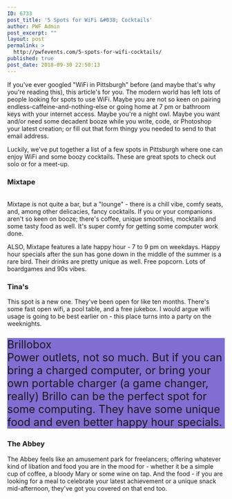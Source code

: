 ```yaml
---
ID: 6733
post_title: '5 Spots for WiFi &#038; Cocktails'
author: PWF Admin
post_excerpt: ""
layout: post
permalink: >
  http://pwfevents.com/5-spots-for-wifi-cocktails/
published: true
post_date: 2018-09-30 22:50:13
---
```

<!-- wp:paragraph -->
<p>If you've ever googled "WiFi in Pittsburgh" before (and maybe that's why you're reading this), this article's for you. The modern world has left lots of people looking for spots to use WiFi. Maybe you are not so keen on pairing endless-caffeine-and-nothing-else or going home at 7 pm or bathroom keys with your internet access. Maybe you're a night owl. Maybe you want and/or need some decadent booze while you write, code, or Photoshop your latest creation; or fill out that form thingy you needed to send to that email address.</p>
<!-- /wp:paragraph -->

<!-- wp:paragraph -->
<p>Luckily, we've put together a list of a few spots in Pittsburgh where one can enjoy WiFi and some boozy cocktails. These are great spots to check out solo or for a meet-up.</p>
<!-- /wp:paragraph -->

<!-- wp:heading {"level":3} -->
<h3>Mixtape</h3>
<!-- /wp:heading -->

<!-- wp:paragraph -->
<p><br/>Mixtape is not quite a bar, but a "lounge" - there is a chill vibe, comfy seats, and, among other delicacies, fancy cocktails. If you or your companions aren't so keen on booze; there's coffee, unique smoothies, mocktails and some tasty food as well. It's super comfy for getting some computer work done.</p>
<!-- /wp:paragraph -->

<!-- wp:paragraph -->
<p>ALSO, Mixtape features a late happy hour - 7 to 9 pm on weekdays. Happy hour specials after the sun has gone down in the middle of the summer is a rare bird. Their drinks are pretty unique as well. Free popcorn. Lots of boardgames and 90s vibes.</p>
<!-- /wp:paragraph -->

<!-- wp:heading {"level":3} -->
<h3>Tina's</h3>
<!-- /wp:heading -->

<!-- wp:paragraph -->
<p>This spot is a new one. They've been open for like ten months. There's some fast open wifi, a pool table, and a free jukebox. I would argue wifi usage is going to be best earlier on - this place turns into a party on the weeknights.</p>
<!-- /wp:paragraph -->

<!-- wp:paragraph {"textColor":"very-light-gray","customBackgroundColor":"#806ed2","customFontSize":25} -->
<p style="background-color:#806ed2;font-size:25px" class="has-background has-very-light-gray-color">Brillobox<br/>Power outlets, not so much. But if you can bring a charged computer, or bring your own portable charger (a game changer, really) Brillo can be the perfect spot for some computing. They have some unique food and even better happy hour specials.</p>
<!-- /wp:paragraph -->

<!-- wp:heading {"level":3} -->
<h3>The Abbey</h3>
<!-- /wp:heading -->

<!-- wp:paragraph -->
<p>The Abbey feels like an amusement park for freelancers; offering whatever kind of libation and food you are in the mood for - whether it be a simple cup of coffee, a bloody Mary or some wine on tap. And the food - if you are looking for a meal to celebrate your latest achievement or a unique snack mid-afternoon, they've got you covered on that end too.</p>
<!-- /wp:paragraph -->